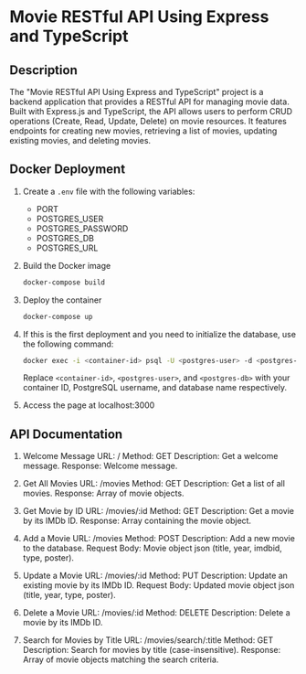 # Movie RESTful API Using Express and TypeScript

## Description

The "Movie RESTful API Using Express and TypeScript" project is a backend application that provides a RESTful API for managing movie data. Built with Express.js and TypeScript, the API allows users to perform CRUD operations (Create, Read, Update, Delete) on movie resources. It features endpoints for creating new movies, retrieving a list of movies, updating existing movies, and deleting movies.

## Docker Deployment

1. Create a `.env` file with the following variables:

    - PORT
    - POSTGRES_USER
    - POSTGRES_PASSWORD
    - POSTGRES_DB
    - POSTGRES_URL

2. Build the Docker image

    ```bash
    docker-compose build
    ```

3. Deploy the container

    ```bash
    docker-compose up
    ```

4. If this is the first deployment and you need to initialize the database, use the following command:

    ```bash
    docker exec -i <container-id> psql -U <postgres-user> -d <postgres-db> < movies.sql
    ```

    Replace `<container-id>`, `<postgres-user>`, and `<postgres-db>` with your container ID, PostgreSQL username, and database name respectively.

5. Access the page at localhost:3000

## API Documentation

1. Welcome Message
    URL: /
    Method: GET
    Description: Get a welcome message.
    Response: Welcome message.

2. Get All Movies
    URL: /movies
    Method: GET
    Description: Get a list of all movies.
    Response: Array of movie objects.

3. Get Movie by ID
    URL: /movies/:id
    Method: GET
    Description: Get a movie by its IMDb ID.
    Response: Array containing the movie object.

4. Add a Movie
    URL: /movies
    Method: POST
    Description: Add a new movie to the database.
    Request Body: Movie object json (title, year, imdbid, type, poster).

5. Update a Movie
    URL: /movies/:id
    Method: PUT
    Description: Update an existing movie by its IMDb ID.
    Request Body: Updated movie object json (title, year, type, poster).

6. Delete a Movie
    URL: /movies/:id
    Method: DELETE
    Description: Delete a movie by its IMDb ID.

7. Search for Movies by Title
    URL: /movies/search/:title
    Method: GET
    Description: Search for movies by title (case-insensitive).
    Response: Array of movie objects matching the search criteria.
